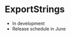 # ExportStrings
 - In development
 - Release schedule in June

<!-- Welcome to your new gem! In this directory, you'll find the files you need to be able to package up your Ruby library into a gem. Put your Ruby code in the file `lib/export_strings`. To experiment with that code, run `bin/console` for an interactive prompt.

TODO: Delete this and the text above, and describe your gem

## Installation

Add this line to your application's Gemfile:

```ruby
gem 'export_strings'
```

And then execute:

    $ bundle

Or install it yourself as:

    $ gem install export_strings

## Usage

TODO: Write usage instructions here

## Development

After checking out the repo, run `bin/setup` to install dependencies. Then, run `rake spec` to run the tests. You can also run `bin/console` for an interactive prompt that will allow you to experiment.

To install this gem onto your local machine, run `bundle exec rake install`. To release a new version, update the version number in `version.rb`, and then run `bundle exec rake release`, which will create a git tag for the version, push git commits and tags, and push the `.gem` file to [rubygems.org](https://rubygems.org).

## Contributing

Bug reports and pull requests are welcome on GitHub at https://github.com/[USERNAME]/export_strings. This project is intended to be a safe, welcoming space for collaboration, and contributors are expected to adhere to the [Contributor Covenant](http://contributor-covenant.org) code of conduct.

## License

The gem is available as open source under the terms of the [MIT License](https://opensource.org/licenses/MIT).

## Code of Conduct

Everyone interacting in the ExportStrings project’s codebases, issue trackers, chat rooms and mailing lists is expected to follow the [code of conduct](https://github.com/[USERNAME]/export_strings/blob/master/CODE_OF_CONDUCT.md). -->
